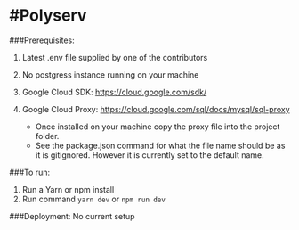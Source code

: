 # #Polyserv

###Prerequisites:

1.  Latest .env file supplied by one of the contributors
2.  No postgress instance running on your machine
3.  Google Cloud SDK: https://cloud.google.com/sdk/
4.  Google Cloud Proxy: https://cloud.google.com/sql/docs/mysql/sql-proxy

    * Once installed on your machine copy the proxy file into the project folder.
    * See the package.json command for what the file name should be as it is gitignored. However it is currently set to the default name.

###To run:

1.  Run a Yarn or npm install
2.  Run command `yarn dev` or `npm run dev`

###Deployment:
No current setup
